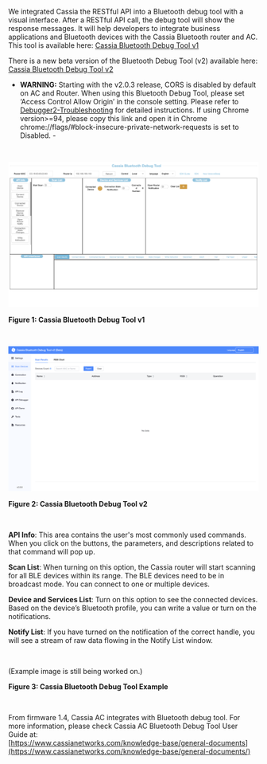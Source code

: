We integrated Cassia the RESTful API into a Bluetooth debug tool with a visual interface. After a
RESTful API call, the debug tool will show the response messages. It will help developers to
integrate business applications and Bluetooth devices with the Cassia Bluetooth router and
AC. This tool is available here: [Cassia Bluetooth Debug Tool v1](http://www.bluetooth.tech/debugger)

There is a new beta version of the Bluetooth Debug Tool (v2) available here:
[Cassia Bluetooth Debug Tool v2](http://www.bluetooth.tech/debugger2/dist)

- **WARNING:** Starting with the v2.0.3 release, CORS is disabled by default on AC and Router. When using this Bluetooth Debug Tool, please set ‘Access Control Allow Origin’ in the console setting. Please refer to [Debugger2-Troubleshooting](http://www.bluetooth.tech/debugger2/dist/Debugger2-Troubleshooting.pdf) for detailed instructions. If using Chrome version>=94, please copy this link and open it in Chrome chrome://flags/#block-insecure-private-network-requests is set to Disabled. -

<br />

![Figure 1](https://github.com/CassiaNetworks/CassiaSDKGuideResources/blob/master/images/debug_toolv1.png)

**Figure 1: Cassia Bluetooth Debug Tool v1**

<br />

![Figure 2](https://github.com/CassiaNetworks/CassiaSDKGuideResources/blob/master/images/debug_toolv2.png)

**Figure 2: Cassia Bluetooth Debug Tool v2**

<br />

**API Info**: This area contains the user's most commonly used commands. When you click on
the buttons, the parameters, and descriptions related to that command will pop up.

**Scan List**: When turning on this option, the Cassia router will start scanning for all BLE devices within its range. The BLE devices need to be in broadcast mode. You can connect to
one or multiple devices.

**Device and Services List**: Turn on this option to see the connected devices. Based on the
device’s Bluetooth profile, you can write a value or turn on the notifications.

**Notify List**: If you have turned on the notification of the correct handle, you will see a stream
of raw data flowing in the Notify List window.

<br />

(Example image is still being worked on.)

**Figure 3: Cassia Bluetooth Debug Tool Example**

<br />

From firmware 1.4, Cassia AC integrates with Bluetooth debug tool. For more information, please
check Cassia AC Bluetooth Debug Tool User Guide at: <br />
[https://www.cassianetworks.com/knowledge-base/general-documents](https://www.cassianetworks.com/knowledge-base/general-documents/)